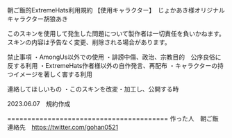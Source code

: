 朝ご飯的ExtremeHats利用規約
【使用キャラクター】　じょかあき様オリジナルキャラクター胡狼あき

このスキンを使用して発生した問題について製作者は一切責任を負いかねます。 スキンの内容は予告なく変更、削除される場合があります。

禁止事項 ・AmongUs以外での使用 ・誹謗中傷、政治、宗教目的　公序良俗に反する利用 ・ExtremeHats作者様以外の自作発言、再配布 ・キャラクターの持つイメージを著しく害する利用

連絡してほしいもの ・このスキンを改変・加工し、公開する時

2023.06.07　規約作成

======================================== 作った人　朝ご飯 連絡先　https://twitter.com/gohan0521